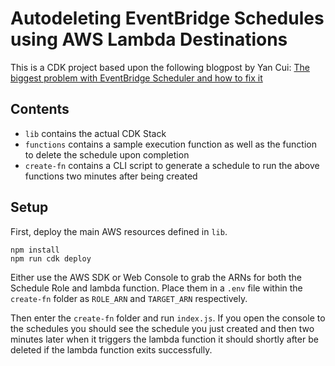 # Autodeleting EventBridge Schedules using AWS Lambda Destinations

This is a CDK project based upon the following blogpost by Yan Cui: [The biggest problem with EventBridge Scheduler and how to fix it](https://theburningmonk.com/2023/02/the-biggest-problem-with-eventbridge-scheduler-and-how-to-fix-it/)

## Contents

- `lib` contains the actual CDK Stack
- `functions` contains a sample execution function as well as the function to delete the schedule upon completion
- `create-fn` contains a CLI script to generate a schedule to run the above functions two minutes after being created

## Setup

First, deploy the main AWS resources defined in `lib`.

```
npm install
npm run cdk deploy
```

Either use the AWS SDK or Web Console to grab the ARNs for both the Schedule Role and lambda function. Place them in a `.env` file within the `create-fn` folder as `ROLE_ARN` and `TARGET_ARN` respectively.

Then enter the `create-fn` folder and run `index.js`. If you open the console to the schedules you should see the schedule you just created and then two minutes later when it triggers the lambda function it should shortly after be deleted if the lambda function exits successfully.

